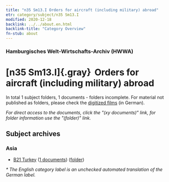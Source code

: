 ```yaml
---
title: "n35 Sm13.I Orders for aircraft (including military) abroad"
etr: category/subject/n35 Sm13.I
modified: 2020-12-18
backlink: ../../about.en.html
backlink-title: "Category Overview"
fn-stub: about
---
```


### Hamburgisches Welt-Wirtschafts-Archiv (HWWA)
# [n35 Sm13.I]{.gray}&#8201; Orders for aircraft (including military) abroad&#160; 





In total 1 subject folders, 1 documents - folders incomplete.
For material not published as folders, please check the [digitized films](/film/h1_sh) (in German).

_For direct access to the documents, click the "(xy documents)" link, for folder information use the "(folder)" link._

## Subject archives



### Asia

- [B21 Turkey](../../../geo/about.en.html#B21) (<a href="https://dfg-viewer.de/show/?tx_dlf[id]=https://pm20.zbw.eu/mets/sh/1411xx/141111/2120xx/212098/public.mets.en.xml" target="_blank">1 documents</a>) ([folder](http://purl.org/pressemappe20/folder/sh/141111,212098))


_* The English category label is an unchecked automated translation of the German label._

